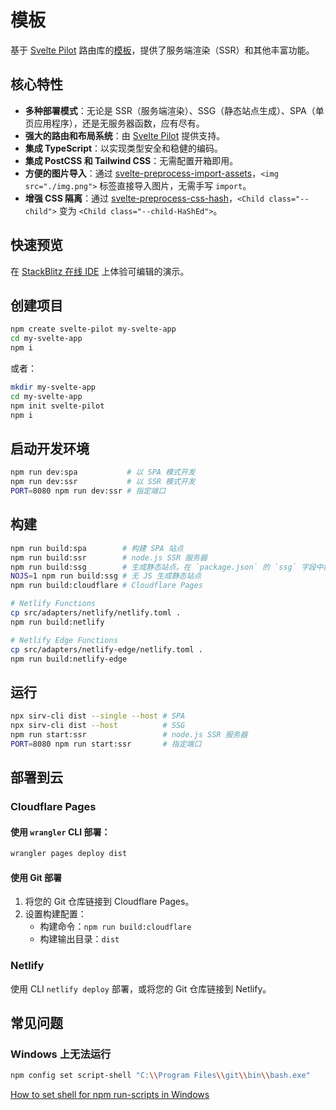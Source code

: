 # 模板

基于 [Svelte Pilot](https://github.com/svelte-pilot/svelte-pilot) 路由库的[模板](https://github.com/svelte-pilot/svelte-pilot-template)，提供了服务端渲染（SSR）和其他丰富功能。

## 核心特性
- **多种部署模式**：无论是 SSR（服务端渲染）、SSG（静态站点生成）、SPA（单页应用程序），还是无服务器函数，应有尽有。
- **强大的路由和布局系统**：由 [Svelte Pilot](https://github.com/svelte-pilot/svelte-pilot) 提供支持。
- **集成 TypeScript**：以实现类型安全和稳健的编码。
- **集成 PostCSS 和 Tailwind CSS**：无需配置开箱即用。
- **方便的图片导入**：通过 [svelte-preprocess-import-assets](https://github.com/bluwy/svelte-preprocess-import-assets)，`<img src="./img.png">` 标签直接导入图片，无需手写 `import`。
- **增强 CSS 隔离**：通过 [svelte-preprocess-css-hash](https://github.com/jiangfengming/svelte-preprocess-css-hash)，`<Child class="--child">` 变为 `<Child class="--child-HaShEd">`。

## 快速预览
在 [StackBlitz 在线 IDE](https://stackblitz.com/~/github.com/svelte-pilot/svelte-pilot-template?startScript=dev:ssr) 上体验可编辑的演示。

## 创建项目

```sh
npm create svelte-pilot my-svelte-app
cd my-svelte-app
npm i
```

或者：

```sh
mkdir my-svelte-app
cd my-svelte-app
npm init svelte-pilot
npm i
```

## 启动开发环境

```sh
npm run dev:spa           # 以 SPA 模式开发
npm run dev:ssr           # 以 SSR 模式开发
PORT=8080 npm run dev:ssr # 指定端口
```

## 构建

```sh
npm run build:spa        # 构建 SPA 站点
npm run build:ssr        # node.js SSR 服务器
npm run build:ssg        # 生成静态站点。在 `package.json` 的 `ssg` 字段中配置 URL。
NOJS=1 npm run build:ssg # 无 JS 生成静态站点
npm run build:cloudflare # Cloudflare Pages

# Netlify Functions
cp src/adapters/netlify/netlify.toml .
npm run build:netlify

# Netlify Edge Functions
cp src/adapters/netlify-edge/netlify.toml .
npm run build:netlify-edge 
```

## 运行

```sh
npx sirv-cli dist --single --host # SPA
npx sirv-cli dist --host          # SSG
npm run start:ssr                 # node.js SSR 服务器
PORT=8080 npm run start:ssr       # 指定端口
```

## 部署到云

### Cloudflare Pages

#### 使用 `wrangler` CLI 部署：

```sh
wrangler pages deploy dist
```

#### 使用 Git 部署

1. 将您的 Git 仓库链接到 Cloudflare Pages。
2. 设置构建配置：
   - 构建命令：`npm run build:cloudflare`
   - 构建输出目录：`dist`

### Netlify

使用 CLI `netlify deploy` 部署，或将您的 Git 仓库链接到 Netlify。


## 常见问题

### Windows 上无法运行

```sh
npm config set script-shell "C:\\Program Files\\git\\bin\\bash.exe"
```
[How to set shell for npm run-scripts in Windows](https://stackoverflow.com/questions/23243353/how-to-set-shell-for-npm-run-scripts-in-windows)
